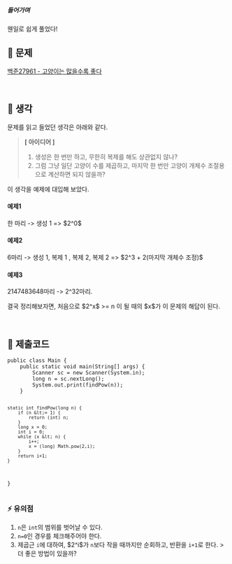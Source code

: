 <h5 id="들어가며">들어가며</h5>
<p>웬일로 쉽게 풀었다!</p>
<h2 id="👿-문제">👿 문제</h2>
<p><a href="https://www.acmicpc.net/problem/27961">백준27961 - 고양이는 많을수록 좋다</a>
<img alt="" src="https://velog.velcdn.com/images/edocnuyh/post/33d4c7a7-c09c-4167-976b-ff41f93f0caf/image.png" /></p>
<br />

<h2 id="🧐-생각">🧐 생각</h2>
<p>문제를 읽고 들었던 생각은 아래와 같다.</p>
<blockquote>
<p><strong>[ 아이디어 ]</strong></p>
<ol>
<li>생성은 한 번만 하고, 무한히 복제를 해도 상관없지 않나?</li>
<li>그럼 그냥 일단 고양이 수를 제곱하고, 마지막 한 번만 고양이 개체수 조절용으로 계산하면 되지 않을까?</li>
</ol>
</blockquote>
<p>이 생각을 예제에 대입해 보았다.</p>
<h4 id="예제1">예제1</h4>
<p>한 마리 -&gt; 생성 1  =&gt; $2^0$</p>
<h4 id="예제2">예제2</h4>
<p>6마리 -&gt; 생성 1, 복제 1 , 복제 2, 복제 2 =&gt; $2^3 + 2(마지막 개체수 조정)$</p>
<h4 id="예제3">예제3</h4>
<p>2147483648마리 -&gt; 2^32마리. </p>
<p>결국 정리해보자면, 처음으로 $2^x$ &gt;= n 이 될 때의 $x$가 이 문제의 해답이 된다.</p>
<br />

<h2 id="📌-제출코드">📌 제출코드</h2>
<pre><code class="language-java">public class Main {
    public static void main(String[] args) {
        Scanner sc = new Scanner(System.in);
        long n = sc.nextLong();
        System.out.print(findPow(n));
    }

    static int findPow(long n) {
        if (n &lt;= 1) {
            return (int) n;
        }
        long x = 0;
        int i = 0;
        while (x &lt; n) {
            i++;
            x = (long) Math.pow(2,i);
        }
        return i+1;
    }
}</code></pre>
<h3 id="⚡️-유의점">⚡️ 유의점</h3>
<ol>
<li><code>n</code>은 <code>int</code>의 범위를 벗어날 수 있다.</li>
<li><code>n=0</code>인 경우를 체크해주어야 한다.</li>
<li>제곱근 <code>i</code>에 대하여, $2^i$가 <code>n</code>보다 작을 때까지만 순회하고, 반환을 <code>i+1</code>로 한다. &gt; 더 좋은 방법이 있을까?</li>
</ol>